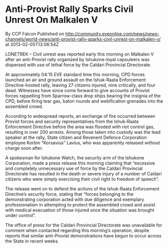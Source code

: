 # Anti-Provist Rally Sparks Civil Unrest On Malkalen V
By CCP Falcon
Published on http://community.eveonline.com/news/news-channels/world-news/anti-provist-rally-sparks-civil-unrest-on-malkalen-v/ at 2013-02-05T13:06:54Z

LONETREK – Civil unrest was reported early this morning on Malkalen V after an anti-Provist rally organized by Ishukone-loyal capsuleers was dispersed with use of lethal force by the Caldari Provincial Directorate.

At approximately 04:15 EVE standard time this morning, CPD forces launched an air and ground assault on the Ishuk-Raata Enforcement Directive-hosted rally, leaving 27 citizens injured, nine critically, and four dead. Witnesses have since come forward to give accounts of Provist forces rappelling from Sparrow-class drop ships bearing the insignia of the CPD, before firing tear gas, baton rounds and webification grenades into the assembled crowd.

According to widespread reports, an exchange of fire occurred between Provist forces and security representatives from the Ishuk-Raata Enforcement Directive before the area was flooded with riot control gas, resulting in over 200 arrests. Among those taken into custody was the lead speaker at the rally, State citizen and Revenent Defence Corporation employee Korbin “Korsavius” Lavius, who was apparently released without charge soon after.

A spokesman for Ishukone Watch, the security arm of the Ishukone Corporation, made a press release this morning claiming that “excessive and completely unnecessary use of force by the Caldari Provincial Directorate has resulted in the death or severe injury of a number of Caldari citizens who were simply exercising their civil right to freedom of speech”.

The release went on to defend the actions of the Ishuk-Raata Enforcement Directive’s security force, stating that “forces belonging to the demonstrating corporation acted with due diligence and exemplary professionalism in attempting to protect the assembled crowd and assist with medical evacuation of those injured once the situation was brought under control”.

The office of press for the Caldari Provincial Directorate was unavailable for comment when contacted regarding this morning’s operation, despite reports that similar anti-Provist demonstrations have begun to occur across the State in recent weeks.

